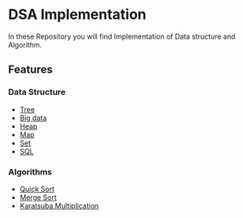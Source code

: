 
# DSA Implementation

In these Repository you will find Implementation of Data structure and Algorithm.


## Features

### Data Structure

- [Tree](https://github.com/prajalpatidar06/Data-Structure-Algorithm/tree/main/Tree)
- [Big data](https://github.com/prajalpatidar06/Data-Structure-Algorithm/tree/main/BigData)
- [Heap](https://github.com/prajalpatidar06/Data-Structure-Algorithm/tree/main/Heap)
- [Map](https://github.com/prajalpatidar06/Data-Structure-Algorithm/tree/main/Map)
- [Set](https://github.com/prajalpatidar06/Data-Structure-Algorithm/tree/main/Set)
- [SQL](https://github.com/prajalpatidar06/Data-Structure-Algorithm/tree/main/SQL)


### Algorithms

- [Quick Sort](https://github.com/prajalpatidar06/Data-Structure-Algorithm/blob/main/Algorithms/sorting/quickSort.cpp)
- [Merge Sort](https://github.com/prajalpatidar06/Data-Structure-Algorithm/blob/main/Algorithms/sorting/mergeSort.cpp)
- [Karatsuba Multiplication](https://github.com/prajalpatidar06/Data-Structure-Algorithm/blob/main/Algorithms/karatsuba_multiplication.cpp)

#


  
